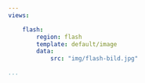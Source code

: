 ```yaml
---
views:

    flash:
        region: flash
        template: default/image
        data:
            src: "img/flash-bild.jpg"

...
```

